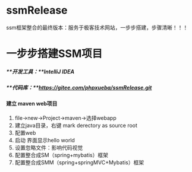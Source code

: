 # ssmRelease
ssm框架整合的最终版本：服务于极客技术网站，一步步搭建，步骤清晰！！！

# 一步步搭建SSM项目
##### **开发工具：**IntelliJ IDEA
##### **代码库：**https://gitee.com/phpxueba/ssmRelease.git
#### **建立 maven web项目**
1. file->new->Project->maven->选择webapp
2. 建立java目录，右键 mark derectory as source root
3. 配置web
4. 启动
    界面显示hello world
5. 设置忽略文件：影响代码视觉
6. 配置整合成SM（spring+mybatis）框架
7. 配置整合成SMM（spring+springMVC+Mybatis）框架